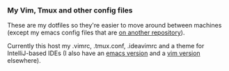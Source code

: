 ### My Vim, Tmux and other config files

These are my dotfiles so they're easier to move around between machines 
(except my emacs config files that are [on another repository](https://github.com/juanjux/emacs-dotfiles)).

Currently this host my .vimrc, .tmux.conf, .ideavimrc and a theme for IntelliJ-based IDEs (I
also have an [emacs version](https://github.com/juanjux/emacs-professional-theme) and a 
[vim version](https://github.com/juanjux/professional_jjux) 
elsewhere).
